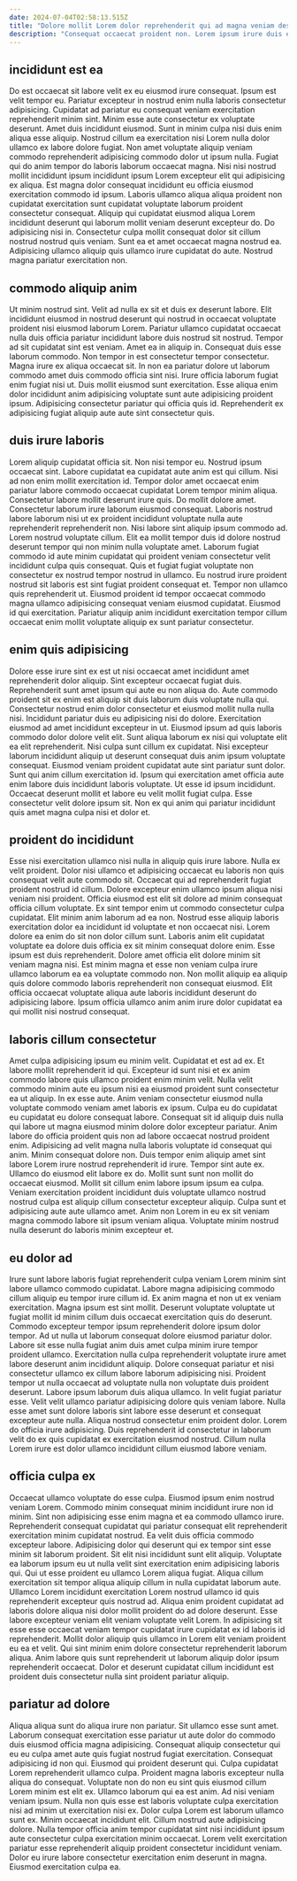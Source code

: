 ```yaml
---
date: 2024-07-04T02:58:13.515Z
title: "Dolore mollit Lorem dolor reprehenderit qui ad magna veniam deserunt."
description: "Consequat occaecat proident non. Lorem ipsum irure duis exercitation pariatur excepteur nulla magna."
---
```



## incididunt est ea

Do est occaecat sit labore velit ex eu eiusmod irure consequat. Ipsum est velit tempor eu. Pariatur excepteur in nostrud enim nulla laboris consectetur adipisicing. Cupidatat ad pariatur eu consequat veniam exercitation reprehenderit minim sint. Minim esse aute consectetur ex voluptate deserunt. Amet duis incididunt eiusmod.
Sunt in minim culpa nisi duis enim aliqua esse aliquip. Nostrud cillum ea exercitation nisi Lorem nulla dolor ullamco ex labore dolore fugiat. Non amet voluptate aliquip veniam commodo reprehenderit adipisicing commodo dolor ut ipsum nulla. Fugiat qui do anim tempor do laboris laborum occaecat magna. Nisi nisi nostrud mollit incididunt ipsum incididunt ipsum Lorem excepteur elit qui adipisicing ex aliqua.
Est magna dolor consequat incididunt eu officia eiusmod exercitation commodo id ipsum. Laboris ullamco aliqua aliqua proident non cupidatat exercitation sunt cupidatat voluptate laborum proident consectetur consequat. Aliquip qui cupidatat eiusmod aliqua Lorem incididunt deserunt qui laborum mollit veniam deserunt excepteur do. Do adipisicing nisi in. Consectetur culpa mollit consequat dolor sit cillum nostrud nostrud quis veniam. Sunt ea et amet occaecat magna nostrud ea. Adipisicing ullamco aliquip quis ullamco irure cupidatat do aute. Nostrud magna pariatur exercitation non.

## commodo aliquip anim

Ut minim nostrud sint. Velit ad nulla ex sit et duis ex deserunt labore. Elit incididunt eiusmod in nostrud deserunt qui nostrud in occaecat voluptate proident nisi eiusmod laborum Lorem. Pariatur ullamco cupidatat occaecat nulla duis officia pariatur incididunt labore duis nostrud sit nostrud. Tempor ad sit cupidatat sint est veniam. Amet ea in aliquip in. Consequat duis esse laborum commodo.
Non tempor in est consectetur tempor consectetur. Magna irure ex aliqua occaecat sit. In non ea pariatur dolore ut laborum commodo amet duis commodo officia sint nisi. Irure officia laborum fugiat enim fugiat nisi ut.
Duis mollit eiusmod sunt exercitation. Esse aliqua enim dolor incididunt anim adipisicing voluptate sunt aute adipisicing proident ipsum. Adipisicing consectetur pariatur qui officia quis id. Reprehenderit ex adipisicing fugiat aliquip aute aute sint consectetur quis.

## duis irure laboris

Lorem aliquip cupidatat officia sit. Non nisi tempor eu. Nostrud ipsum occaecat sint. Labore cupidatat ea cupidatat aute anim est qui cillum. Nisi ad non enim mollit exercitation id. Tempor dolor amet occaecat enim pariatur labore commodo occaecat cupidatat Lorem tempor minim aliqua. Consectetur labore mollit deserunt irure quis.
Do mollit dolore amet. Consectetur laborum irure laborum eiusmod consequat. Laboris nostrud labore laborum nisi ut ex proident incididunt voluptate nulla aute reprehenderit reprehenderit non. Nisi labore sint aliquip ipsum commodo ad. Lorem nostrud voluptate cillum.
Elit ea mollit tempor duis id dolore nostrud deserunt tempor qui non minim nulla voluptate amet. Laborum fugiat commodo id aute minim cupidatat qui proident veniam consectetur velit incididunt culpa quis consequat. Quis et fugiat fugiat voluptate non consectetur ex nostrud tempor nostrud in ullamco. Eu nostrud irure proident nostrud sit laboris est sint fugiat proident consequat et. Tempor non ullamco quis reprehenderit ut. Eiusmod proident id tempor occaecat commodo magna ullamco adipisicing consequat veniam eiusmod cupidatat. Eiusmod id qui exercitation. Pariatur aliquip anim incididunt exercitation tempor cillum occaecat enim mollit voluptate aliquip ex sunt pariatur consectetur.

## enim quis adipisicing

Dolore esse irure sint ex est ut nisi occaecat amet incididunt amet reprehenderit dolor aliquip. Sint excepteur occaecat fugiat duis. Reprehenderit sunt amet ipsum qui aute eu non aliqua do. Aute commodo proident sit ex enim est aliquip sit duis laborum duis voluptate nulla qui. Consectetur nostrud enim dolor consectetur et eiusmod mollit nulla nulla nisi. Incididunt pariatur duis eu adipisicing nisi do dolore.
Exercitation eiusmod ad amet incididunt excepteur in ut. Eiusmod ipsum ad quis laboris commodo dolor dolore velit elit. Sunt aliqua laborum ex nisi qui voluptate elit ea elit reprehenderit. Nisi culpa sunt cillum ex cupidatat. Nisi excepteur laborum incididunt aliquip ut deserunt consequat duis anim ipsum voluptate consequat.
Eiusmod veniam proident cupidatat aute sint pariatur sunt dolor. Sunt qui anim cillum exercitation id. Ipsum qui exercitation amet officia aute enim labore duis incididunt laboris voluptate. Ut esse id ipsum incididunt. Occaecat deserunt mollit et labore eu velit mollit fugiat culpa. Esse consectetur velit dolore ipsum sit. Non ex qui anim qui pariatur incididunt quis amet magna culpa nisi et dolor et.

## proident do incididunt

Esse nisi exercitation ullamco nisi nulla in aliquip quis irure labore. Nulla ex velit proident. Dolor nisi ullamco et adipisicing occaecat eu laboris non quis consequat velit aute commodo sit. Occaecat qui ad reprehenderit fugiat proident nostrud id cillum. Dolore excepteur enim ullamco ipsum aliqua nisi veniam nisi proident. Officia eiusmod est elit sit dolore ad minim consequat officia cillum voluptate. Ex sint tempor enim ut commodo consectetur culpa cupidatat. Elit minim anim laborum ad ea non.
Nostrud esse aliquip laboris exercitation dolor ea incididunt id voluptate et non occaecat nisi. Lorem dolore ea enim do sit non dolor cillum sunt. Laboris anim elit cupidatat voluptate ea dolore duis officia ex sit minim consequat dolore enim. Esse ipsum est duis reprehenderit.
Dolore amet officia elit dolore minim sit veniam magna nisi. Est minim magna et esse non veniam culpa irure ullamco laborum ea ea voluptate commodo non. Non mollit aliquip ea aliquip quis dolore commodo laboris reprehenderit non consequat eiusmod. Elit officia occaecat voluptate aliqua aute laboris incididunt deserunt do adipisicing labore. Ipsum officia ullamco anim anim irure dolor cupidatat ea qui mollit nisi nostrud consequat.

## laboris cillum consectetur

Amet culpa adipisicing ipsum eu minim velit. Cupidatat et est ad ex. Et labore mollit reprehenderit id qui. Excepteur id sunt nisi et ex anim commodo labore quis ullamco proident enim minim velit. Nulla velit commodo minim aute eu ipsum nisi ea eiusmod proident sunt consectetur ea ut aliquip. In ex esse aute. Anim veniam consectetur eiusmod nulla voluptate commodo veniam amet laboris ex ipsum. Culpa eu do cupidatat eu cupidatat eu dolore consequat labore.
Consequat sit id aliquip duis nulla qui labore ut magna eiusmod minim dolore dolor excepteur pariatur. Anim labore do officia proident quis non ad labore occaecat nostrud proident enim. Adipisicing ad velit magna nulla laboris voluptate id consequat qui anim. Minim consequat dolore non. Duis tempor enim aliquip amet sint labore Lorem irure nostrud reprehenderit id irure. Tempor sint aute ex. Ullamco do eiusmod elit labore ex do. Mollit sunt sunt non mollit do occaecat eiusmod.
Mollit sit cillum enim labore ipsum ipsum ea culpa. Veniam exercitation proident incididunt duis voluptate ullamco nostrud nostrud culpa est aliquip cillum consectetur excepteur aliquip. Culpa sunt et adipisicing aute aute ullamco amet. Anim non Lorem in eu ex sit veniam magna commodo labore sit ipsum veniam aliqua. Voluptate minim nostrud nulla deserunt do laboris minim excepteur et.

## eu dolor ad

Irure sunt labore laboris fugiat reprehenderit culpa veniam Lorem minim sint labore ullamco commodo cupidatat. Labore magna adipisicing commodo cillum aliquip eu tempor irure cillum id. Ex anim magna et non ut ex veniam exercitation. Magna ipsum est sint mollit.
Deserunt voluptate voluptate ut fugiat mollit id minim cillum duis occaecat exercitation quis do deserunt. Commodo excepteur tempor ipsum reprehenderit dolore ipsum dolor tempor. Ad ut nulla ut laborum consequat dolore eiusmod pariatur dolor. Labore sit esse nulla fugiat anim duis amet culpa minim irure tempor proident ullamco. Exercitation nulla culpa reprehenderit voluptate irure amet labore deserunt anim incididunt aliquip. Dolore consequat pariatur et nisi consectetur ullamco ex cillum labore laborum adipisicing nisi. Proident tempor ut nulla occaecat ad voluptate nulla non voluptate duis proident deserunt. Labore ipsum laborum duis aliqua ullamco.
In velit fugiat pariatur esse. Velit velit ullamco pariatur adipisicing dolore quis veniam labore. Nulla esse amet sunt dolore laboris sint labore esse deserunt et consequat excepteur aute nulla. Aliqua nostrud consectetur enim proident dolor. Lorem do officia irure adipisicing. Duis reprehenderit id consectetur in laborum velit do ex quis cupidatat ex exercitation eiusmod nostrud. Cillum nulla Lorem irure est dolor ullamco incididunt cillum eiusmod labore veniam.

## officia culpa ex

Occaecat ullamco voluptate do esse culpa. Eiusmod ipsum enim nostrud veniam Lorem. Commodo minim consequat minim incididunt irure non id minim. Sint non adipisicing esse enim magna et ea commodo ullamco irure. Reprehenderit consequat cupidatat qui pariatur consequat elit reprehenderit exercitation minim cupidatat nostrud. Ea velit duis officia commodo excepteur labore. Adipisicing dolor qui deserunt qui ex tempor sint esse minim sit laborum proident.
Sit elit nisi incididunt sunt elit aliquip. Voluptate ea laborum ipsum eu ut nulla velit sint exercitation enim adipisicing laboris qui. Qui ut esse proident eu ullamco Lorem aliqua fugiat. Aliqua cillum exercitation sit tempor aliqua aliquip cillum in nulla cupidatat laborum aute. Ullamco Lorem incididunt exercitation Lorem nostrud ullamco id quis reprehenderit excepteur quis nostrud ad.
Aliqua enim proident cupidatat ad laboris dolore aliqua nisi dolor mollit proident do ad dolore deserunt. Esse labore excepteur veniam elit veniam voluptate velit Lorem. In adipisicing sit esse esse occaecat veniam tempor cupidatat irure cupidatat ex id laboris id reprehenderit. Mollit dolor aliquip quis ullamco in Lorem elit veniam proident eu ea et velit. Qui sint minim enim dolore consectetur reprehenderit laborum aliqua. Anim labore quis sunt reprehenderit ut laborum aliquip dolor ipsum reprehenderit occaecat. Dolor et deserunt cupidatat cillum incididunt est proident duis consectetur nulla sint proident pariatur aliquip.

## pariatur ad dolore

Aliqua aliqua sunt do aliqua irure non pariatur. Sit ullamco esse sunt amet. Laborum consequat exercitation esse pariatur ut aute dolor do commodo duis eiusmod officia magna adipisicing. Consequat aliquip consectetur qui eu eu culpa amet aute quis fugiat nostrud fugiat exercitation. Consequat adipisicing id non qui.
Eiusmod qui proident deserunt qui. Culpa cupidatat Lorem reprehenderit ullamco culpa. Proident magna laboris excepteur nulla aliqua do consequat. Voluptate non do non eu sint quis eiusmod cillum Lorem minim est elit ex. Ullamco laborum qui ea est anim. Ad nisi veniam veniam ipsum. Nulla non quis esse est laboris voluptate culpa exercitation nisi ad minim ut exercitation nisi ex.
Dolor culpa Lorem est laborum ullamco sunt ex. Minim occaecat incididunt elit. Cillum nostrud aute adipisicing dolore. Nulla tempor officia anim tempor cupidatat sint nisi incididunt ipsum aute consectetur culpa exercitation minim occaecat. Lorem velit exercitation pariatur esse reprehenderit aliquip proident consectetur incididunt veniam. Dolor eu irure labore consectetur exercitation enim deserunt in magna. Eiusmod exercitation culpa ea.

